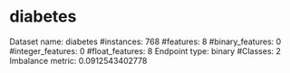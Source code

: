 # diabetes
Dataset name: diabetes
#instances: 768
#features: 8
  #binary_features: 0
  #integer_features: 0
  #float_features: 8
Endpoint type: binary
#Classes: 2
Imbalance metric: 0.0912543402778
